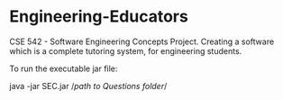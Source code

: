 # Engineering-Educators
CSE 542 - Software Engineering Concepts Project. Creating a software which is a complete tutoring system, for engineering students.

To run the executable jar file:

java -jar SEC.jar /*path to Questions folder*/

